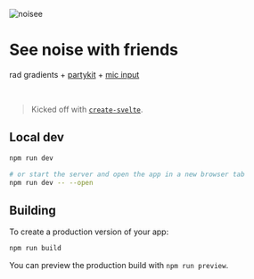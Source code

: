 ![noisee](https://github.com/learnwithjason/noisee/assets/1134620/45bef29f-bf1f-4fee-8f80-f792be9993f2)

# See noise with friends
rad gradients + [partykit](https://www.partykit.io/) + [mic input](https://developer.mozilla.org/en-US/docs/Web/API/Navigator/mediaDevices)

<br>

> Kicked off with [`create-svelte`](https://github.com/sveltejs/kit/tree/main/packages/create-svelte).

## Local dev

```bash
npm run dev

# or start the server and open the app in a new browser tab
npm run dev -- --open
```

## Building

To create a production version of your app:

```bash
npm run build
```

You can preview the production build with `npm run preview`.
